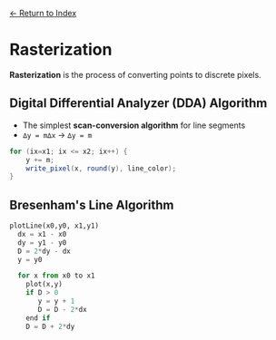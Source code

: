 [← Return to Index](https://github.com/cjmlgrto/fit3088-notes/)

# Rasterization

**Rasterization** is the process of converting points to discrete pixels.

## Digital Differential Analyzer (DDA) Algorithm

* The simplest **scan-conversion algorithm** for line segments
* `∆y = m∆x` → `∆y = m`

```java
for (ix=x1; ix <= x2; ix++) {
	y += m;
	write_pixel(x, round(y), line_color);
}
```

## Bresenham's Line Algorithm

```python
plotLine(x0,y0, x1,y1)
  dx = x1 - x0
  dy = y1 - y0
  D = 2*dy - dx
  y = y0

  for x from x0 to x1
    plot(x,y)
    if D > 0
       y = y + 1
       D = D - 2*dx
    end if
    D = D + 2*dy
```
